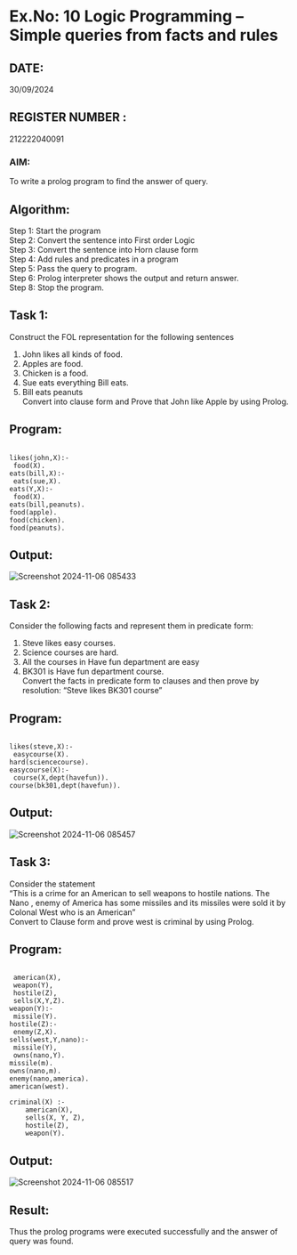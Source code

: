 # Ex.No: 10  Logic Programming –  Simple queries from facts and rules
## DATE:  
30/09/2024
## REGISTER NUMBER : 
212222040091
### AIM: 
To write a prolog program to find the answer of query. 
##  Algorithm:
 Step 1: Start the program <br> 
 Step 2: Convert the sentence into First order Logic  <br> 
 Step 3:  Convert the sentence into Horn clause form  <br> 
 Step 4: Add rules and predicates in a program   <br> 
 Step 5:  Pass the query to program. <br> 
 Step 6: Prolog interpreter shows the output and return answer. <br> 
 Step 8:  Stop the program.
## Task 1:
Construct the FOL representation for the following sentences <br> 
1.	John likes all kinds of food.  <br> 
2.	Apples are food.  <br> 
3.	Chicken is a food.  <br> 
4.	Sue eats everything Bill eats. <br> 
5.	 Bill eats peanuts  <br> 
   Convert into clause form and Prove that John like Apple by using Prolog. <br> 
## Program:
```

likes(john,X):-
 food(X).
eats(bill,X):-
 eats(sue,X).
eats(Y,X):-
 food(X).
eats(bill,peanuts).
food(apple).
food(chicken).
food(peanuts).

```
## Output:

![Screenshot 2024-11-06 085433](https://github.com/user-attachments/assets/775df27c-1e3e-45e3-8f9a-cce318d7b2c5)


## Task 2:
Consider the following facts and represent them in predicate form: <br>              
1.	Steve likes easy courses. <br> 
2.	Science courses are hard. <br> 
3. All the courses in Have fun department are easy <br> 
4. BK301 is Have fun department course.<br> 
Convert the facts in predicate form to clauses and then prove by resolution: “Steve likes BK301 course”<br> 

## Program:
```

likes(steve,X):-
 easycourse(X).
hard(sciencecourse).
easycourse(X):-
 course(X,dept(havefun)).
course(bk301,dept(havefun)).

```
## Output:

![Screenshot 2024-11-06 085457](https://github.com/user-attachments/assets/8a5f63a4-9265-43aa-a241-4fe648d55f6c)


## Task 3:
Consider the statement <br> 
“This is a crime for an American to sell weapons to hostile nations. The Nano , enemy of America has some missiles and its missiles were sold it by Colonal West who is an American” <br> 
Convert to Clause form and prove west is criminal by using Prolog.<br> 
## Program:
```

 american(X),
 weapon(Y),
 hostile(Z),
 sells(X,Y,Z).
weapon(Y):-
 missile(Y).
hostile(Z):-
 enemy(Z,X).
sells(west,Y,nano):-
 missile(Y),
 owns(nano,Y).
missile(m).
owns(nano,m).
enemy(nano,america).
american(west).

criminal(X) :- 
    american(X), 
    sells(X, Y, Z), 
    hostile(Z), 
    weapon(Y).

```
## Output:

![Screenshot 2024-11-06 085517](https://github.com/user-attachments/assets/07dd366b-ed09-43cb-82e5-d1ff5942ceea)

## Result:
Thus the prolog programs were executed successfully and the answer of query was found.

